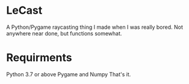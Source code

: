 # LeCast
A Python/Pygame raycasting thing I made when I was really bored.
Not anywhere near done, but functions somewhat.
# Requirments
Python 3.7 or above
Pygame and Numpy
That's it.
